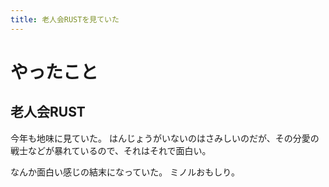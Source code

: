 ```yaml
---
title: 老人会RUSTを見ていた
---
```


# やったこと

## 老人会RUST

今年も地味に見ていた。
はんじょうがいないのはさみしいのだが、その分愛の戦士などが暴れているので、それはそれで面白い。

なんか面白い感じの結末になっていた。
ミノルおもしり。
